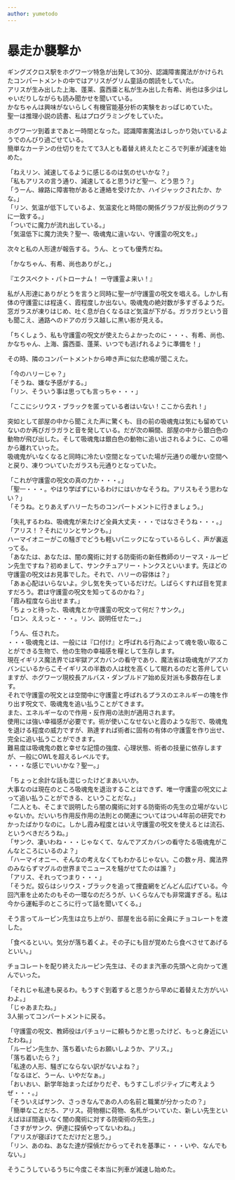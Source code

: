 ```yaml
---
author: yumetodo
---
```


# 暴走か襲撃か

ギングズクロス駅をホグワーツ特急が出発して30分、認識障害魔法がかけられたコンパートメントの中ではアリスがグリム童話の朗読をしていた。  
アリスが生み出した上海、蓬莱、露西亜と私が生み出した有希、尚也は多少はしゃいだりしながらも読み聞かせを聞いている。  
かなちゃんは興味がないらしく有機官能基分析の実験をおっぱじめていた。  
聖一は推理小説の読書、私はプログラミングをしていた。

ホグワーツ到着まであと一時間となった。認識障害魔法はしっかり効いているようでのんびり過ごせている。  
簡単なカーテンの仕切りをたてて3人とも着替え終えたところで列車が減速を始めた。

「ねえリン、減速してるように感じるのは気のせいかな？」  
「私もアリスの言う通り、減速してると思うけど聖一、どう思う？」  
「うーん、線路に障害物があると連絡を受けたか、ハイジャックされたか、かな。」  
「リン、気温が低下しているよ、気温変化と時間の関係グラフが反比例のグラフに一致する。」  
「ついでに魔力が流れ出している。」  
「気温低下に魔力流失？聖一、吸魂鬼に違いない、守護霊の呪文を。」

次々と私の人形達が報告する。うん、とっても優秀だね。

「かなちゃん、有希、尚也ありがと。」

『エクスペクト・パトローナム！ ー守護霊よ来い！』

私が人形達にありがとうを言うと同時に聖一が守護霊の呪文を唱える。しかし有体の守護霊には程遠く、霞程度しか出ない。吸魂鬼の絶対数が多すぎるようだ。  
窓ガラスが凍りはじめ、吐く息が白くなるほど気温が下がる。ガラガラという音も聞こえ、通路へのドアのガラス越しに黒い影が見える。

「ちくしょう、私も守護霊の呪文が使えたらよかったのに・・・、有希、尚也、かなちゃん、上海、露西亜、蓬莱、いつでも逃げれるように準備を！」

その時、隣のコンパートメントから呻き声に似た悲鳴が聞こえた。

「今のハリーじゃ？」  
「そうね、嫌な予感がする。」  
「リン、そういう事は思っても言っちゃ・・・」

「ここにシリウス・ブラックを匿っている者はいない！ここから去れ！」

突如として部屋の中から聞こえた声に驚くも、目の前の吸魂鬼は気にも留めていないのか再びガラガラと音を発している。だが次の瞬間、部屋の中から銀白色の動物が飛び出した。そして吸魂鬼は銀白色の動物に追い出されるように、この場から離れていった。  
吸魂鬼がいなくなると同時に冷たい空間となっていた場が元通りの暖かい空間へと戻り、凍りついていたガラスも元通りとなっていた。

「これが守護霊の呪文の真の力か・・・。」  
「聖一・・・。やはり学ばずにいるわけにはいかなそうね。アリスもそう思わない？」  
「そうね。とりあえずハリーたちのコンパートメントに行きましょう。」

「失礼するわね、吸魂鬼が来たけど全員大丈夫・・・ではなさそうね・・・。」  
「アリス！？それにリンとサンクも。」  
ハーマイオニーがこの騒ぎでどうも軽いパニックになっているらしく、声が裏返ってる。  
「あなたは、あなたは、闇の魔術に対する防衛術の新任教師のリーマス・ルーピン先生ですね？初めまして、サンクチュアリー・トンクスといいます。先ほどの守護霊の呪文はお見事でした。それで、ハリーの容体は？」  
「あぁ心配はいらないよ。少し気を失っているだけだ。しばらくすれば目を覚ますだろう。君は守護霊の呪文を知ってるのかね？」  
「霞み程度なら出せます。」  
「ちょっと待った、吸魂鬼とか守護霊の呪文って何だ？サンク。」  
「ロン、ええっと・・・。リン、説明任せたー。」

「うん、任された。  
・・・吸魂鬼とは、一般には『口付け』と呼ばれる行為によって魂を吸い取ることができる生物で、他の生物の幸福感を糧として生存します。  
現在イギリス魔法界では牢獄アズカバンの看守であり、魔法省は吸魂鬼がアズカバンにいるからこそイギリスの半数の人は枕を高くして眠れるのだと答弁していますが、ホグワーツ現校長アルバス・ダンブルドア始め反対派も多数存在します。   
それで守護霊の呪文とは空間中に守護霊と呼ばれるプラスのエネルギーの塊を作り出す呪文で、吸魂鬼を追い払うことがてきます。  
また、エネルギーなので作用・反作用の法則が適用されます。  
使用には強い幸福感が必要です。術が使いこなせないと霞のような形で、吸魂鬼を退ける程度の威力ですが、熟達すれば術者に固有の有体の守護霊を作り出せ、完全に追い払うことができます。  
難易度は吸魂鬼の数と幸せな記憶の強度、心理状態、術者の技量に依存しますが、一般にOWLを超えるレベルです。  
・・・な感じでいいかな？聖一。」

「ちょっと余計な話も混じったけどまあいいか。  
大事なのは現在のところ吸魂鬼を退治することはできず、唯一守護霊の呪文によって追い払うことができる、ということだな。」  
「二人とも、そこまで説明したら闇の魔術に対する防衛術の先生の立場がないじゃないか。だいいち作用反作用の法則との関連についてはつい4年前の研究でわかったばかりなのに。しかし霞み程度とはいえ守護霊の呪文を使えるとは流石、というべきだろうね。」  
「サンク、凄いわね・・・じゃなくて、なんでアズカバンの看守たる吸魂鬼がこんなところにいるのよ？」  
「ハーマイオニー、そんなの考えなくてもわかるじゃない。この数ヶ月、魔法界のみならずマグルの世界までニュースを騒がせてたのは誰？」  
「アリス、それってつまり・・・」  
「そうだ。奴らはシリウス・ブラックを追って捜査網をどんどん広げている。今回汽車を止めたのもその一環なのだろうが、いくらなんでも非常識すぎる。私は今から運転手のところに行って話を聞いてくる。」

そう言ってルーピン先生は立ち上がり、部屋を出る前に全員にチョコレートを渡した。

「食べるといい。気分が落ち着くよ。その子にも目が覚めたら食べさせてあげるといい。」

チョコレートを配り終えたルーピン先生は、そのまま汽車の先頭へと向かって進んでいった。

「それじゃ私達も戻るわ。もうすぐ到着すると思うから早めに着替えた方がいいわよ。」  
「じゃあまたね。」  
3人揃ってコンパートメントに戻る。

「守護霊の呪文、教師役はパチュリーに頼もうかと思ったけど、もっと身近にいたわね。」  
「ルーピン先生か、落ち着いたらお願いしようか、アリス。」  
「落ち着いたら？」  
「私達の人形、騒ぎにならない訳がないよね？」  
「なるほど、うーん、いやだなぁ。」  
「おいおい、新学年始まったばかりだぞ、もうすこしポジティブに考えようぜ・・・。」  
「そういえばサンク、さっきなんであの人の名前と職業が分かったの？」  
「簡単なことだろ、アリス。荷物棚に荷物、名札がついていた、新しい先生といえばほぼ間違いなく闇の魔術に対する防衛術の先生。」  
「さすがサンク、伊達に探偵やってないわね。」  
「アリスが寝ぼけてただけだと思う。」  
「リン、あのね、あなた達が探偵だからってそれを基準に・・・いや、なんでもない。」

そうこうしているうちに今度こそ本当に列車が減速し始めた。

